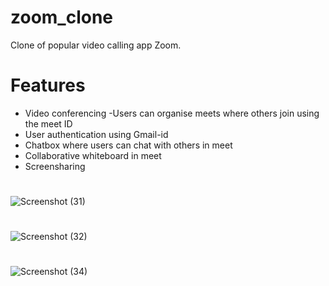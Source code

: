 # zoom_clone
Clone of popular video calling app Zoom.

# Features
* Video conferencing -Users can organise meets where others join using the meet ID
* User authentication using Gmail-id
* Chatbox where users can chat with others in meet
* Collaborative whiteboard in meet
* Screensharing
#
![Screenshot (31)](https://github.com/AlinaRizvi28/zoom_clone/assets/113281232/42cae2f7-fc67-44ca-88e1-719e01815475)
#
![Screenshot (32)](https://github.com/AlinaRizvi28/zoom_clone/assets/113281232/701184b2-6d6d-4082-988a-7fab3fa799fb)
#
![Screenshot (34)](https://github.com/AlinaRizvi28/zoom_clone/assets/113281232/99902137-97a8-40f0-a74d-9315f391789e)



